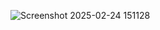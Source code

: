 ![Screenshot 2025-02-24 151128](https://github.com/user-attachments/assets/15a32165-9684-46ce-b6e9-aba8fc42ea51)
